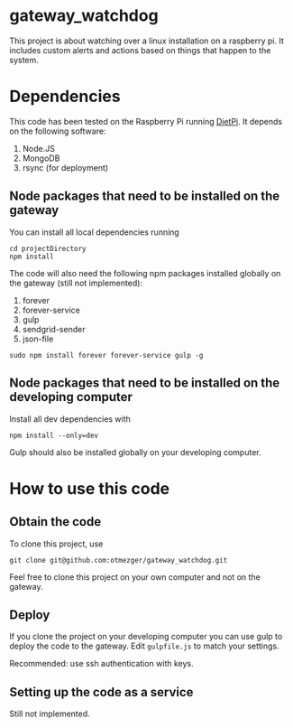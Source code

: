 # gateway_watchdog
This project is about watching over a linux installation on a raspberry pi. It includes custom alerts and actions based on things that happen to the system.

# Dependencies
This code has been tested on the Raspberry Pi running [DietPi](http://dietpi.com/). It depends on the following software:

1. Node.JS
1. MongoDB
1. rsync (for deployment)

## Node packages that need to be installed on the gateway
You can install all local dependencies running
```
cd projectDirectory
npm install
```
The code will also need the following npm packages installed globally on the gateway (still not implemented):

1. forever
1. forever-service
1. gulp
1. sendgrid-sender
1. json-file
```
sudo npm install forever forever-service gulp -g
```

## Node packages that need to be installed on the developing computer
Install all dev dependencies with
```
npm install --only=dev
```

Gulp should also be installed globally on your developing computer.


# How to use this code
## Obtain the code
To clone this project, use
```
git clone git@github.com:otmezger/gateway_watchdog.git
```

Feel free to clone this project on your own computer and not on the gateway.

## Deploy
If you clone the project on your developing computer you can use gulp to deploy the code to the gateway. Edit `gulpfile.js` to match your settings.

Recommended: use ssh authentication with keys.

## Setting up the code as a service
Still not implemented.
